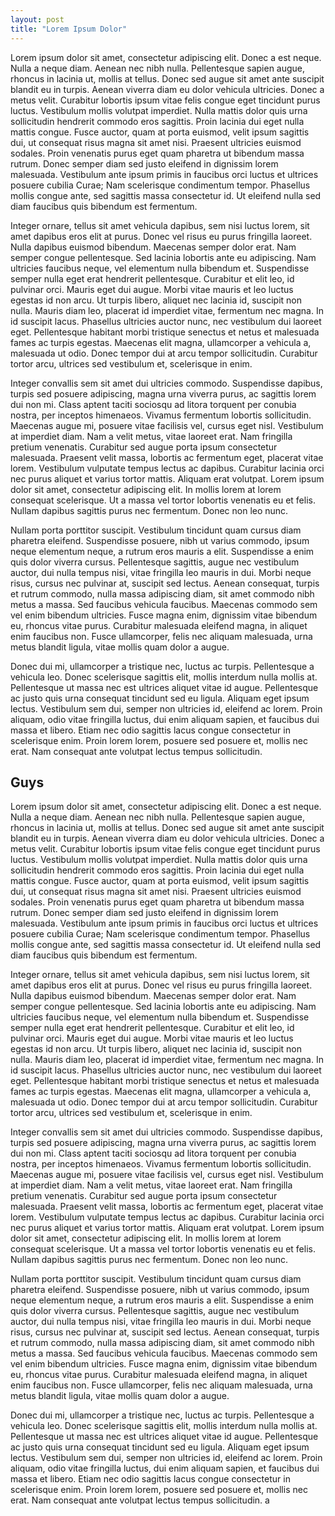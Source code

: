 ```yaml
---
layout: post
title: "Lorem Ipsum Dolor"
---
```


Lorem ipsum dolor sit amet, consectetur adipiscing elit. Donec a est neque. Nulla a neque diam. Aenean nec nibh nulla. Pellentesque sapien augue, rhoncus in lacinia ut, mollis at tellus. Donec sed augue sit amet ante suscipit blandit eu in turpis. Aenean viverra diam eu dolor vehicula ultricies. Donec a metus velit. Curabitur lobortis ipsum vitae felis congue eget tincidunt purus luctus. Vestibulum mollis volutpat imperdiet. Nulla mattis dolor quis urna sollicitudin hendrerit commodo eros sagittis. Proin lacinia dui eget nulla mattis congue. Fusce auctor, quam at porta euismod, velit ipsum sagittis dui, ut consequat risus magna sit amet nisi. Praesent ultricies euismod sodales. Proin venenatis purus eget quam pharetra ut bibendum massa rutrum. Donec semper diam sed justo eleifend in dignissim lorem malesuada. Vestibulum ante ipsum primis in faucibus orci luctus et ultrices posuere cubilia Curae; Nam scelerisque condimentum tempor. Phasellus mollis congue ante, sed sagittis massa consectetur id. Ut eleifend nulla sed diam faucibus quis bibendum est fermentum.

Integer ornare, tellus sit amet vehicula dapibus, sem nisi luctus lorem, sit amet dapibus eros elit at purus. Donec vel risus eu purus fringilla laoreet. Nulla dapibus euismod bibendum. Maecenas semper dolor erat. Nam semper congue pellentesque. Sed lacinia lobortis ante eu adipiscing. Nam ultricies faucibus neque, vel elementum nulla bibendum et. Suspendisse semper nulla eget erat hendrerit pellentesque. Curabitur et elit leo, id pulvinar orci. Mauris eget dui augue. Morbi vitae mauris et leo luctus egestas id non arcu. Ut turpis libero, aliquet nec lacinia id, suscipit non nulla. Mauris diam leo, placerat id imperdiet vitae, fermentum nec magna. In id suscipit lacus. Phasellus ultricies auctor nunc, nec vestibulum dui laoreet eget. Pellentesque habitant morbi tristique senectus et netus et malesuada fames ac turpis egestas. Maecenas elit magna, ullamcorper a vehicula a, malesuada ut odio. Donec tempor dui at arcu tempor sollicitudin. Curabitur tortor arcu, ultrices sed vestibulum et, scelerisque in enim.

Integer convallis sem sit amet dui ultricies commodo. Suspendisse dapibus, turpis sed posuere adipiscing, magna urna viverra purus, ac sagittis lorem dui non mi. Class aptent taciti sociosqu ad litora torquent per conubia nostra, per inceptos himenaeos. Vivamus fermentum lobortis sollicitudin. Maecenas augue mi, posuere vitae facilisis vel, cursus eget nisl. Vestibulum at imperdiet diam. Nam a velit metus, vitae laoreet erat. Nam fringilla pretium venenatis. Curabitur sed augue porta ipsum consectetur malesuada. Praesent velit massa, lobortis ac fermentum eget, placerat vitae lorem. Vestibulum vulputate tempus lectus ac dapibus. Curabitur lacinia orci nec purus aliquet et varius tortor mattis. Aliquam erat volutpat. Lorem ipsum dolor sit amet, consectetur adipiscing elit. In mollis lorem at lorem consequat scelerisque. Ut a massa vel tortor lobortis venenatis eu et felis. Nullam dapibus sagittis purus nec fermentum. Donec non leo nunc.

Nullam porta porttitor suscipit. Vestibulum tincidunt quam cursus diam pharetra eleifend. Suspendisse posuere, nibh ut varius commodo, ipsum neque elementum neque, a rutrum eros mauris a elit. Suspendisse a enim quis dolor viverra cursus. Pellentesque sagittis, augue nec vestibulum auctor, dui nulla tempus nisi, vitae fringilla leo mauris in dui. Morbi neque risus, cursus nec pulvinar at, suscipit sed lectus. Aenean consequat, turpis et rutrum commodo, nulla massa adipiscing diam, sit amet commodo nibh metus a massa. Sed faucibus vehicula faucibus. Maecenas commodo sem vel enim bibendum ultricies. Fusce magna enim, dignissim vitae bibendum eu, rhoncus vitae purus. Curabitur malesuada eleifend magna, in aliquet enim faucibus non. Fusce ullamcorper, felis nec aliquam malesuada, urna metus blandit ligula, vitae mollis quam dolor a augue.

Donec dui mi, ullamcorper a tristique nec, luctus ac turpis. Pellentesque a vehicula leo. Donec scelerisque sagittis elit, mollis interdum nulla mollis at. Pellentesque ut massa nec est ultrices aliquet vitae id augue. Pellentesque ac justo quis urna consequat tincidunt sed eu ligula. Aliquam eget ipsum lectus. Vestibulum sem dui, semper non ultricies id, eleifend ac lorem. Proin aliquam, odio vitae fringilla luctus, dui enim aliquam sapien, et faucibus dui massa et libero. Etiam nec odio sagittis lacus congue consectetur in scelerisque enim. Proin lorem lorem, posuere sed posuere et, mollis nec erat. Nam consequat ante volutpat lectus tempus sollicitudin.

## Guys

Lorem ipsum dolor sit amet, consectetur adipiscing elit. Donec a est neque. Nulla a neque diam. Aenean nec nibh nulla. Pellentesque sapien augue, rhoncus in lacinia ut, mollis at tellus. Donec sed augue sit amet ante suscipit blandit eu in turpis. Aenean viverra diam eu dolor vehicula ultricies. Donec a metus velit. Curabitur lobortis ipsum vitae felis congue eget tincidunt purus luctus. Vestibulum mollis volutpat imperdiet. Nulla mattis dolor quis urna sollicitudin hendrerit commodo eros sagittis. Proin lacinia dui eget nulla mattis congue. Fusce auctor, quam at porta euismod, velit ipsum sagittis dui, ut consequat risus magna sit amet nisi. Praesent ultricies euismod sodales. Proin venenatis purus eget quam pharetra ut bibendum massa rutrum. Donec semper diam sed justo eleifend in dignissim lorem malesuada. Vestibulum ante ipsum primis in faucibus orci luctus et ultrices posuere cubilia Curae; Nam scelerisque condimentum tempor. Phasellus mollis congue ante, sed sagittis massa consectetur id. Ut eleifend nulla sed diam faucibus quis bibendum est fermentum.


Integer ornare, tellus sit amet vehicula dapibus, sem nisi luctus lorem, sit amet dapibus eros elit at purus. Donec vel risus eu purus fringilla laoreet. Nulla dapibus euismod bibendum. Maecenas semper dolor erat. Nam semper congue pellentesque. Sed lacinia lobortis ante eu adipiscing. Nam ultricies faucibus neque, vel elementum nulla bibendum et. Suspendisse semper nulla eget erat hendrerit pellentesque. Curabitur et elit leo, id pulvinar orci. Mauris eget dui augue. Morbi vitae mauris et leo luctus egestas id non arcu. Ut turpis libero, aliquet nec lacinia id, suscipit non nulla. Mauris diam leo, placerat id imperdiet vitae, fermentum nec magna. In id suscipit lacus. Phasellus ultricies auctor nunc, nec vestibulum dui laoreet eget. Pellentesque habitant morbi tristique senectus et netus et malesuada fames ac turpis egestas. Maecenas elit magna, ullamcorper a vehicula a, malesuada ut odio. Donec tempor dui at arcu tempor sollicitudin. Curabitur tortor arcu, ultrices sed vestibulum et, scelerisque in enim.

Integer convallis sem sit amet dui ultricies commodo. Suspendisse dapibus, turpis sed posuere adipiscing, magna urna viverra purus, ac sagittis lorem dui non mi. Class aptent taciti sociosqu ad litora torquent per conubia nostra, per inceptos himenaeos. Vivamus fermentum lobortis sollicitudin. Maecenas augue mi, posuere vitae facilisis vel, cursus eget nisl. Vestibulum at imperdiet diam. Nam a velit metus, vitae laoreet erat. Nam fringilla pretium venenatis. Curabitur sed augue porta ipsum consectetur malesuada. Praesent velit massa, lobortis ac fermentum eget, placerat vitae lorem. Vestibulum vulputate tempus lectus ac dapibus. Curabitur lacinia orci nec purus aliquet et varius tortor mattis. Aliquam erat volutpat. Lorem ipsum dolor sit amet, consectetur adipiscing elit. In mollis lorem at lorem consequat scelerisque. Ut a massa vel tortor lobortis venenatis eu et felis. Nullam dapibus sagittis purus nec fermentum. Donec non leo nunc.

Nullam porta porttitor suscipit. Vestibulum tincidunt quam cursus diam pharetra eleifend. Suspendisse posuere, nibh ut varius commodo, ipsum neque elementum neque, a rutrum eros mauris a elit. Suspendisse a enim quis dolor viverra cursus. Pellentesque sagittis, augue nec vestibulum auctor, dui nulla tempus nisi, vitae fringilla leo mauris in dui. Morbi neque risus, cursus nec pulvinar at, suscipit sed lectus. Aenean consequat, turpis et rutrum commodo, nulla massa adipiscing diam, sit amet commodo nibh metus a massa. Sed faucibus vehicula faucibus. Maecenas commodo sem vel enim bibendum ultricies. Fusce magna enim, dignissim vitae bibendum eu, rhoncus vitae purus. Curabitur malesuada eleifend magna, in aliquet enim faucibus non. Fusce ullamcorper, felis nec aliquam malesuada, urna metus blandit ligula, vitae mollis quam dolor a augue.

Donec dui mi, ullamcorper a tristique nec, luctus ac turpis. Pellentesque a vehicula leo. Donec scelerisque sagittis elit, mollis interdum nulla mollis at. Pellentesque ut massa nec est ultrices aliquet vitae id augue. Pellentesque ac justo quis urna consequat tincidunt sed eu ligula. Aliquam eget ipsum lectus. Vestibulum sem dui, semper non ultricies id, eleifend ac lorem. Proin aliquam, odio vitae fringilla luctus, dui enim aliquam sapien, et faucibus dui massa et libero. Etiam nec odio sagittis lacus congue consectetur in scelerisque enim. Proin lorem lorem, posuere sed posuere et, mollis nec erat. Nam consequat ante volutpat lectus tempus sollicitudin.
a
